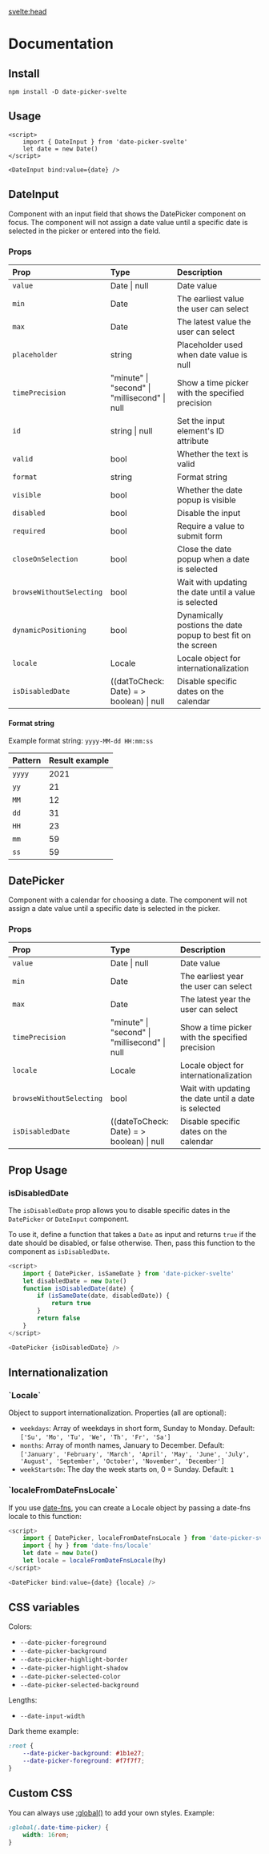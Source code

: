 <svelte:head>

<title>Docs • Date Picker Svelte</title>
</svelte:head>

# Documentation

## Install

```
npm install -D date-picker-svelte
```

## Usage

```svelte
<script>
	import { DateInput } from 'date-picker-svelte'
	let date = new Date()
</script>

<DateInput bind:value={date} />
```

<h2 id="dateinput">DateInput</h2>

Component with an input field that shows the DatePicker component on focus.
The component will not assign a date value until a specific date is selected in the picker or entered into the field.

<h3 id="props">Props</h3>

| Prop                     | Type                                             | Description                                                   |
| :----------------------- | :----------------------------------------------- | :------------------------------------------------------------ |
| `value`                  | Date \| null                                     | Date value                                                    |
| `min`                    | Date                                             | The earliest value the user can select                        |
| `max`                    | Date                                             | The latest value the user can select                          |
| `placeholder`            | string                                           | Placeholder used when date value is null                      |
| `timePrecision`          | "minute" \| "second" \| "millisecond" \| null    | Show a time picker with the specified precision               |
| `id`                     | string \| null                                   | Set the input element's ID attribute                          |
| `valid`                  | bool                                             | Whether the text is valid                                     |
| `format`                 | string                                           | Format string                                                 |
| `visible`                | bool                                             | Whether the date popup is visible                             |
| `disabled`               | bool                                             | Disable the input                                             |
| `required`               | bool                                             | Require a value to submit form                                |
| `closeOnSelection`       | bool                                             | Close the date popup when a date is selected                  |
| `browseWithoutSelecting` | bool                                             | Wait with updating the date until a value is selected         |
| `dynamicPositioning`     | bool                                             | Dynamically postions the date popup to best fit on the screen |
| `locale`                 | Locale                                           | Locale object for internationalization                        |
| `isDisabledDate`         | ((datToCheck: Date) = > boolean) \| null         | Disable specific dates on the calendar                        |

<h4 id="format-string">Format string</h4>

Example format string: `yyyy-MM-dd HH:mm:ss`

| Pattern | Result example |
| :------ | :------------- |
| `yyyy`  | 2021           |
| `yy`    | 21             |
| `MM`    | 12             |
| `dd`    | 31             |
| `HH`    | 23             |
| `mm`    | 59             |
| `ss`    | 59             |

<h2 id="datepicker">DatePicker</h2>

Component with a calendar for choosing a date.
The component will not assign a date value until a specific date is selected in the picker.

<h3 id="datepicker-props">Props</h3>

| Prop                     | Type                                              | Description                                          |
| :----------------------- | :------------------------------------------------ | :--------------------------------------------------- |
| `value`                  | Date \| null                                      | Date value                                           |
| `min`                    | Date                                              | The earliest year the user can select                |
| `max`                    | Date                                              | The latest year the user can select                  |
| `timePrecision`          | "minute" \| "second" \| "millisecond" \| null     | Show a time picker with the specified precision      |
| `locale`                 | Locale                                            | Locale object for internationalization               |
| `browseWithoutSelecting` | bool                                              | Wait with updating the date until a date is selected |
| `isDisabledDate`         | ((dateToCheck: Date) = > boolean) \| null         | Disable specific dates on the calendar               |

<h2 id="prop-usage">Prop Usage</h2>

<h3 id="isDisabledDate">isDisabledDate</h3>

The `isDisabledDate` prop allows you to disable specific dates in the `DatePicker` or `DateInput` component.

To use it, define a function that takes a `Date` as input and returns `true` if the date should be disabled, or false otherwise. Then, pass this function to the component as `isDisabledDate`.

```js
<script>
	import { DatePicker, isSameDate } from 'date-picker-svelte'
	let disabledDate = new Date()
	function isDisabledDate(date) {
		if (isSameDate(date, disabledDate)) {
			return true
		}
		return false
	}
</script>

<DatePicker {isDisabledDate} />
```

<h2 id="internationalization">Internationalization</h2>

<h3 id="locale">`Locale`</h3>

Object to support internationalization. Properties (all are optional):

- `weekdays`: Array of weekdays in short form, Sunday to Monday. Default: `['Su', 'Mo', 'Tu', 'We', 'Th', 'Fr', 'Sa']`
- `months`: Array of month names, January to December. Default: `['January', 'February', 'March', 'April', 'May', 'June', 'July', 'August', 'September', 'October', 'November', 'December']`
- `weekStartsOn`: The day the week starts on, 0 = Sunday. Default: `1`

<h3 id="localefromdatefnslocale">`localeFromDateFnsLocale`</h3>

If you use [date-fns](https://date-fns.org/), you can create a Locale object by passing a date-fns locale to this function:

```js
<script>
	import { DatePicker, localeFromDateFnsLocale } from 'date-picker-svelte'
	import { hy } from 'date-fns/locale'
	let date = new Date()
	let locale = localeFromDateFnsLocale(hy)
</script>

<DatePicker bind:value={date} {locale} />
```

<h2 id="css-variables">CSS variables</h2>

Colors:

- `--date-picker-foreground`
- `--date-picker-background`
- `--date-picker-highlight-border`
- `--date-picker-highlight-shadow`
- `--date-picker-selected-color`
- `--date-picker-selected-background`

Lengths:

- `--date-input-width`

Dark theme example:

```css
:root {
	--date-picker-background: #1b1e27;
	--date-picker-foreground: #f7f7f7;
}
```

<h2 id="custom-css">Custom CSS</h2>

You can always use [:global()](https://svelte.dev/docs/svelte-components#style) to add your own styles. Example:

```css
:global(.date-time-picker) {
	width: 16rem;
}
```
